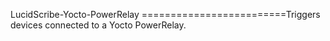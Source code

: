 LucidScribe-Yocto-PowerRelay
=========================Triggers devices connected to a Yocto PowerRelay.